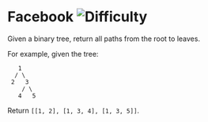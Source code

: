 # Facebook ![Difficulty](https://img.shields.io/badge/-MEDIUM-yellow)
	
Given a binary tree, return all paths from the root to leaves.
	
For example, given the tree:
	
```
   1
  / \
 2   3
    / \
   4   5
```
	
Return `[[1, 2], [1, 3, 4], [1, 3, 5]]`.
	
